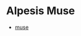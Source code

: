 Alpesis Muse
==============================================================================

- [muse](https://github.com/alpesis-muse/muse)
